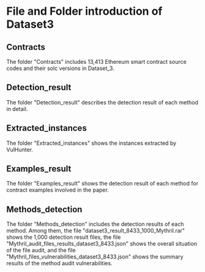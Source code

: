 # File and Folder introduction of Dataset3

## Contracts
The folder "Contracts" includes 13,413 Ethereum smart contract source codes and their solc versions in Dataset_3.

## Detection_result

The folder "Detection_result" describes the detection result of each method in detail.

## Extracted_instances

The folder "Extracted_instances" shows the instances extracted by VulHunter.

## Examples_result

The folder "Examples_result" shows the detection result of each method for contract examples involved in the paper.

## Methods_detection

The folder "Methods_detection" includes the detection results of each method. Among them, the file "dataset3_result_8433_1000_Mythril.rar" shows the 1,000 detection result files, the file "Mythril_audit_files_results_dataset3_8433.json" shows the overall situation of the file audit, and the file "Mythril_files_vulnerabilities_dataset3_8433.json" shows the summary results of the method audit vulnerabilities.

